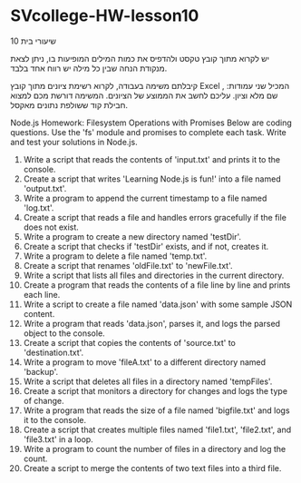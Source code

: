 # SVcollege-HW-lesson10
שיעורי בית 10

יש לקרוא מתוך קובץ טקסט ולהדפיס את כמות המילים המופיעות בו, ניתן לצאת מנקודת הנחה שבין כל מילה יש רווח אחד בלבד.



קיבלתם משימה בעבודה, לקרוא רשימת ציונים מתוך קובץ Excel , המכיל שני עמודות: שם מלא וציון.
עליכם לחשב את הממוצע של הציונים.
המשימה דורשת מכם למצוא חבילת קוד ששולפת נתונים מאקסל.

Node.js Homework: Filesystem Operations with Promises
Below are coding questions. Use the 'fs' module and promises to complete each task. Write and test your solutions in Node.js.
1. Write a script that reads the contents of 'input.txt' and prints it to the console.
2. Create a script that writes 'Learning Node.js is fun!' into a file named 'output.txt'.
3. Write a program to append the current timestamp to a file named 'log.txt'.
4. Create a script that reads a file and handles errors gracefully if the file does not exist.
5. Write a program to create a new directory named 'testDir'.
6. Create a script that checks if 'testDir' exists, and if not, creates it.
7. Write a program to delete a file named 'temp.txt'.
8. Create a script that renames 'oldFile.txt' to 'newFile.txt'.
9. Write a script that lists all files and directories in the current directory.
10. Create a program that reads the contents of a file line by line and prints each line.
11. Write a script to create a file named 'data.json' with some sample JSON content.
12. Write a program that reads 'data.json', parses it, and logs the parsed object to the console.
13. Create a script that copies the contents of 'source.txt' to 'destination.txt'.
14. Write a program to move 'fileA.txt' to a different directory named 'backup'.
15. Write a script that deletes all files in a directory named 'tempFiles'.
16. Create a script that monitors a directory for changes and logs the type of change.
17. Write a program that reads the size of a file named 'bigfile.txt' and logs it to the console.
18. Create a script that creates multiple files named 'file1.txt', 'file2.txt', and 'file3.txt' in a loop.
19. Write a program to count the number of files in a directory and log the count.
20. Create a script to merge the contents of two text files into a third file.
